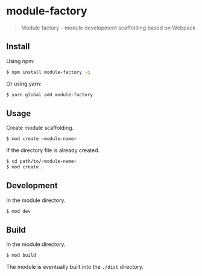 # module-factory

> Module factory - module development scaffolding based on Webpack

## Install

Using npm:

```sh
$ npm install module-factory -g
```

Or using yarn:

```sh
$ yarn global add module-factory
```

## Usage

Create module scaffolding.

```sh
$ mod create <module-name>
```

If the directory file is already created.

```sh
$ cd path/to/<module-name>
$ mod create .
```

## Development

In the module directory.

```sh
$ mod dev
```

## Build

In the module directory.

```sh
$ mod build
```

The module is eventually built into the `./dist` directory.